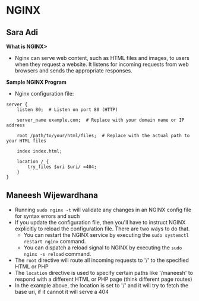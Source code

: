 # NGINX

## Sara Adi
**What is NGINX>**
* Nginx can serve web content, such as HTML files and images, to users when they request a website. It listens for incoming requests from web browsers and sends the appropriate responses.

**Sample NGINX Program**

* Nginx configuration file: 


```
server {
    listen 80;  # Listen on port 80 (HTTP)

    server_name example.com;  # Replace with your domain name or IP address

    root /path/to/your/html/files;  # Replace with the actual path to your HTML files

    index index.html;

    location / {
        try_files $uri $uri/ =404;
    }
}
```

## Maneesh Wijewardhana
-   Running `sudo nginx -t` will validate any changes in an NGINX config file for syntax errors and such
-   If you update the configuration file, then you'll have to instruct NGINX explicitly to reload the configuration file. There are two ways to do that.
    -   You can restart the NGINX service by executing the `sudo systemctl restart nginx` command.
    -   You can dispatch a reload signal to NGINX by executing the `sudo nginx -s reload` command.
-   The `root` directive will route all incoming requests to '/' to the specified HTML or PHP
-   The `location` directive is used to specify certain paths like '/maneesh' to respond with a different HTML or PHP page (think different page routes)
-   In the example above, the location is set to '/' and it will try to fetch the base uri, if it cannot it will serve a 404

